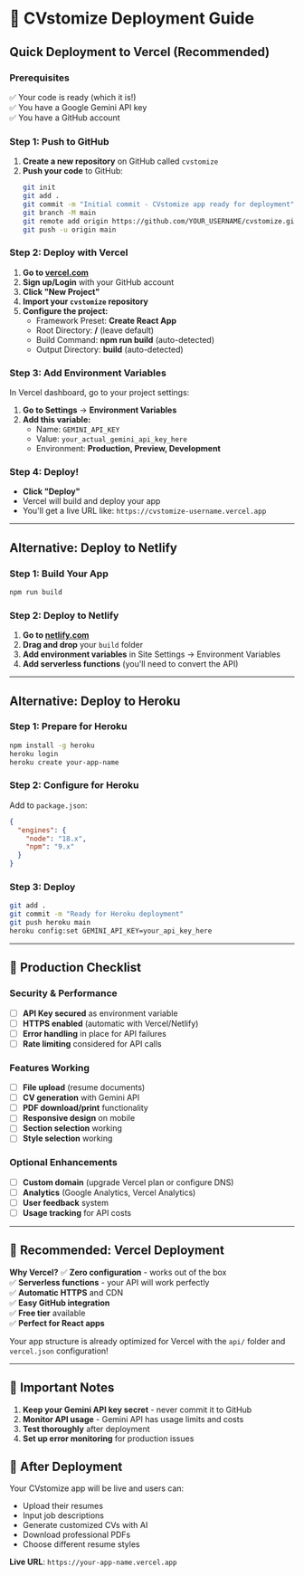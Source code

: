 # 🚀 CVstomize Deployment Guide

## Quick Deployment to Vercel (Recommended)

### Prerequisites
✅ Your code is ready (which it is!)  
✅ You have a Google Gemini API key  
✅ You have a GitHub account  

### Step 1: Push to GitHub
1. **Create a new repository** on GitHub called `cvstomize`
2. **Push your code** to GitHub:
   ```bash
   git init
   git add .
   git commit -m "Initial commit - CVstomize app ready for deployment"
   git branch -M main
   git remote add origin https://github.com/YOUR_USERNAME/cvstomize.git
   git push -u origin main
   ```

### Step 2: Deploy with Vercel
1. **Go to [vercel.com](https://vercel.com)**
2. **Sign up/Login** with your GitHub account
3. **Click "New Project"**
4. **Import your `cvstomize` repository**
5. **Configure the project:**
   - Framework Preset: **Create React App**
   - Root Directory: **/** (leave default)
   - Build Command: **npm run build** (auto-detected)
   - Output Directory: **build** (auto-detected)

### Step 3: Add Environment Variables
In Vercel dashboard, go to your project settings:

1. **Go to Settings** → **Environment Variables**
2. **Add this variable:**
   - Name: `GEMINI_API_KEY`
   - Value: `your_actual_gemini_api_key_here`
   - Environment: **Production, Preview, Development**

### Step 4: Deploy!
- **Click "Deploy"**
- Vercel will build and deploy your app
- You'll get a live URL like: `https://cvstomize-username.vercel.app`

---

## Alternative: Deploy to Netlify

### Step 1: Build Your App
```bash
npm run build
```

### Step 2: Deploy to Netlify
1. **Go to [netlify.com](https://netlify.com)**
2. **Drag and drop** your `build` folder
3. **Add environment variables** in Site Settings → Environment Variables
4. **Add serverless functions** (you'll need to convert the API)

---

## Alternative: Deploy to Heroku

### Step 1: Prepare for Heroku
```bash
npm install -g heroku
heroku login
heroku create your-app-name
```

### Step 2: Configure for Heroku
Add to `package.json`:
```json
{
  "engines": {
    "node": "18.x",
    "npm": "9.x"
  }
}
```

### Step 3: Deploy
```bash
git add .
git commit -m "Ready for Heroku deployment"
git push heroku main
heroku config:set GEMINI_API_KEY=your_api_key_here
```

---

## 🔧 Production Checklist

### Security & Performance
- [ ] **API Key secured** as environment variable
- [ ] **HTTPS enabled** (automatic with Vercel/Netlify)
- [ ] **Error handling** in place for API failures
- [ ] **Rate limiting** considered for API calls

### Features Working
- [ ] **File upload** (resume documents)
- [ ] **CV generation** with Gemini API
- [ ] **PDF download/print** functionality
- [ ] **Responsive design** on mobile
- [ ] **Section selection** working
- [ ] **Style selection** working

### Optional Enhancements
- [ ] **Custom domain** (upgrade Vercel plan or configure DNS)
- [ ] **Analytics** (Google Analytics, Vercel Analytics)
- [ ] **User feedback** system
- [ ] **Usage tracking** for API costs

---

## 🎯 Recommended: Vercel Deployment

**Why Vercel?**
✅ **Zero configuration** - works out of the box  
✅ **Serverless functions** - your API will work perfectly  
✅ **Automatic HTTPS** and CDN  
✅ **Easy GitHub integration**  
✅ **Free tier** available  
✅ **Perfect for React apps**  

Your app structure is already optimized for Vercel with the `api/` folder and `vercel.json` configuration!

---

## 🚨 Important Notes

1. **Keep your Gemini API key secret** - never commit it to GitHub
2. **Monitor API usage** - Gemini API has usage limits and costs
3. **Test thoroughly** after deployment
4. **Set up error monitoring** for production issues

## 🎉 After Deployment

Your CVstomize app will be live and users can:
- Upload their resumes
- Input job descriptions  
- Generate customized CVs with AI
- Download professional PDFs
- Choose different resume styles

**Live URL**: `https://your-app-name.vercel.app`
